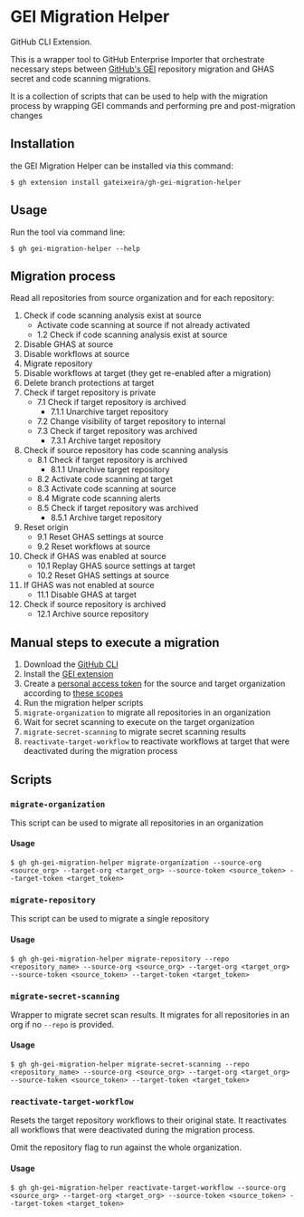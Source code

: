 # GEI Migration Helper

GitHub CLI Extension.

This is a wrapper tool to GitHub Enterprise Importer that orchestrate necessary steps between [GitHub's GEI](https://github.com/github/gh-gei) repository migration and GHAS secret and code scanning migrations.

It is a collection of scripts that can be used to help with the migration process by wrapping GEI commands and performing pre and post-migration changes

## Installation

the GEI Migration Helper can be installed via this command:

```
$ gh extension install gateixeira/gh-gei-migration-helper
```

## Usage

Run the tool via command line:

```
$ gh gei-migration-helper --help
```

## Migration process

Read all repositories from source organization and for each repository:

1. Check if code scanning analysis exist at source
    - Activate code scanning at source if not already activated
    - 1.2 Check if code scanning analysis exist at source
2. Disable GHAS at source
3. Disable workflows at source
4. Migrate repository
5. Disable workflows at target (they get re-enabled after a migration)
6. Delete branch protections at target
7. Check if target repository is private
    - 7.1 Check if target repository is archived
        - 7.1.1 Unarchive target repository
    - 7.2 Change visibility of target repository to internal 
    - 7.3 Check if target repository was archived
        - 7.3.1 Archive target repository
8. Check if source repository has code scanning analysis
    - 8.1 Check if target repository is archived
        - 8.1.1 Unarchive target repository
    - 8.2 Activate code scanning at target
    - 8.3 Activate code scanning at source
    - 8.4 Migrate code scanning alerts
    - 8.5 Check if target repository was archived
        - 8.5.1 Archive target repository
9. Reset origin
    - 9.1 Reset GHAS settings at source
    - 9.2 Reset workflows at source
10. Check if GHAS was enabled at source
    - 10.1 Replay GHAS source settings at target
    - 10.2 Reset GHAS settings at source
11. If GHAS was not enabled at source
    - 11.1 Disable GHAS at target
12. Check if source repository is archived
    - 12.1 Archive source repository

## Manual steps to execute a migration

1. Download the [GitHub CLI](https://cli.github.com/)
2. Install the [GEI extension](https://github.com/github/gh-gei)
3. Create a [personal access token](https://docs.github.com/en/github/authenticating-to-github/creating-a-personal-access-token) for the source and target organization according to [these scopes](https://docs.github.com/en/enterprise-cloud@latest/migrations/using-github-enterprise-importer/preparing-to-migrate-with-github-enterprise-importer/managing-access-for-github-enterprise-importer#personal-access-tokens-for-github-products)
4. Run the migration helper scripts
5. `migrate-organization` to migrate all repositories in an organization
6. Wait for secret scanning to execute on the target organization
7. `migrate-secret-scanning` to migrate secret scanning results
8. `reactivate-target-workflow` to reactivate workflows at target that were deactivated during the migration process

## Scripts

### `migrate-organization`

This script can be used to migrate all repositories in an organization

#### Usage

```
$ gh gh-gei-migration-helper migrate-organization --source-org <source_org> --target-org <target_org> --source-token <source_token> --target-token <target_token>
```

### `migrate-repository`

This script can be used to migrate a single repository

#### Usage

```
$ gh gh-gei-migration-helper migrate-repository --repo <repository_name> --source-org <source_org> --target-org <target_org> --source-token <source_token> --target-token <target_token>
```

### `migrate-secret-scanning`

Wrapper to migrate secret scan results. It migrates for all repositories in an org if no `--repo` is provided.

#### Usage

```
$ gh gh-gei-migration-helper migrate-secret-scanning --repo <repository_name> --source-org <source_org> --target-org <target_org> --source-token <source_token> --target-token <target_token>
```

### `reactivate-target-workflow`

Resets the target repository workflows to their original state. It reactivates all workflows that were deactivated during the migration process.

Omit the repository flag to run against the whole organization.

#### Usage

```
$ gh gh-gei-migration-helper reactivate-target-workflow --source-org <source_org> --target-org <target_org> --source-token <source_token> --target-token <target_token>
```
